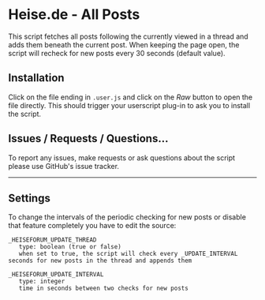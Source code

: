# Heise.de - All Posts
This script fetches all posts following the currently viewed in a thread and adds them beneath the current post. 
When keeping the page open, the script will recheck for new posts every 30 seconds (default value).

## Installation
Click on the file ending in `.user.js` and click on the _Raw_ button to open the file directly. This should trigger your userscript plug-in to ask you to install the script.

## Issues / Requests / Questions...
To report any issues, make requests or ask questions about the script please use GitHub's issue tracker.

----

## Settings
To change the intervals of the periodic checking for new posts or disable that feature completely you have to edit the source:

```
_HEISEFORUM_UPDATE_THREAD
   type: boolean (true or false)
   when set to true, the script will check every _UPDATE_INTERVAL seconds for new posts in the thread and appends them

_HEISEFORUM_UPDATE_INTERVAL
   type: integer
   time in seconds between two checks for new posts
```
